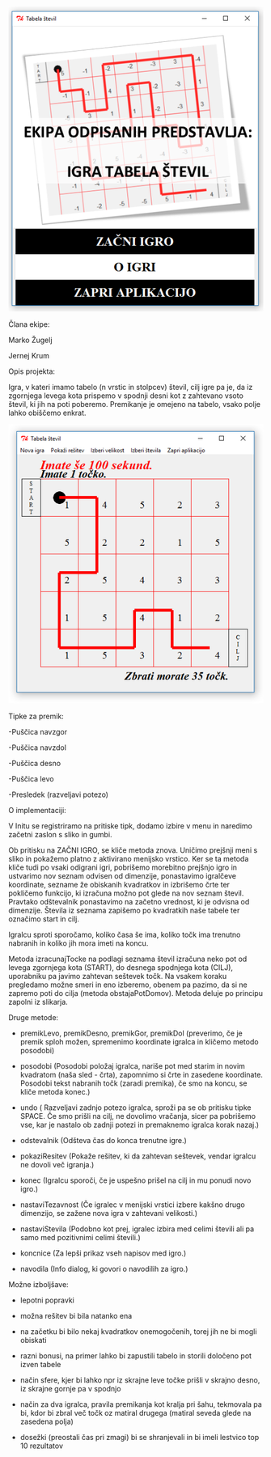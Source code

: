 ![alt text](https://github.com/KrumJ12/TabelaStevil/blob/master/Slike/menu.PNG "Menu")


Člana ekipe:


Marko Žugelj

Jernej Krum



Opis projekta:

Igra, v kateri imamo tabelo (n vrstic in stolpcev) števil,
cilj igre pa je, 
da iz zgornjega levega kota prispemo v spodnji desni kot 
z zahtevano vsoto števil, 
ki jih na poti poberemo. Premikanje je omejeno 
na tabelo, vsako polje lahko obiščemo enkrat.

![alt text](https://github.com/KrumJ12/TabelaStevil/blob/master/Slike/igra.PNG "Igra")

Tipke za premik:

-Puščica navzgor 

-Puščica navzdol

-Puščica desno

-Puščica levo

-Presledek (razveljavi potezo)



O implementaciji:



V Initu se registriramo na pritiske tipk, dodamo izbire v menu in naredimo začetni zaslon s sliko in gumbi. 


Ob pritisku na ZAČNI IGRO, se kliče metoda znova.
Uničimo prejšnji meni s sliko in pokažemo platno z aktivirano 
menijsko vrstico. Ker se ta metoda kliče tudi po vsaki odigrani 
igri, pobrišemo morebitno prejšnjo igro in ustvarimo
nov seznam odvisen od dimenzije, ponastavimo igralčeve koordinate, 
sezname že obiskanih kvadratkov in izbrišemo črte
ter pokličemo funkcijo, ki izračuna možno pot glede na nov seznam števil. 
Pravtako odštevalnik ponastavimo na začetno
vrednost, ki je odvisna od dimenzije. 
Števila iz seznama zapišemo po kvadratkih naše tabele ter označimo start in cilj.

Igralcu sproti sporočamo, koliko časa še ima, koliko točk ima trenutno nabranih in koliko jih mora imeti na koncu.



Metoda izracunajTocke na podlagi seznama števil izračuna neko pot od levega zgornjega kota (START), do desnega spodnjega 
kota (CILJ),
uporabniku pa javimo zahtevan seštevek točk. Na vsakem koraku pregledamo možne smeri in eno izberemo, obenem 
pa pazimo, da si ne zapremo 
poti do cilja (metoda obstajaPotDomov). Metoda deluje po principu zapolni iz slikarja. 



Druge metode:



- premikLevo, premikDesno, premikGor, premikDol (preverimo, če je premik sploh možen, spremenimo koordinate igralca 
in kličemo metodo posodobi)



- posodobi (Posodobi položaj igralca, nariše pot med starim in novim kvadratom (naša sled - črta), 
zapomnimo si črte in zasedene koordinate. 
Posodobi tekst nabranih točk (zaradi premika), če smo na koncu, se kliče metoda konec.)



- undo ( Razveljavi zadnjo potezo igralca, sproži pa se ob pritisku tipke SPACE. Če smo prišli na cilj, ne dovolimo vračanja, 
sicer pa pobrišemo vse, 
kar je nastalo ob zadnji potezi in premaknemo igralca korak nazaj.)



- odstevalnik (Odšteva čas do konca trenutne igre.)



- pokaziResitev (Pokaže rešitev, ki da zahtevan seštevek, vendar igralcu ne dovoli več igranja.)



- konec (Igralcu sporoči, če je uspešno prišel na cilj in mu ponudi novo igro.)



- nastaviTezavnost (Če igralec v menijski vrstici izbere kakšno drugo dimenzijo, se zažene nova igra v zahtevani velikosti.)



- nastaviStevila (Podobno kot prej, igralec izbira med celimi števili ali pa samo med pozitivnimi celimi števili.)



- koncnice (Za lepši prikaz vseh napisov med igro.)



- navodila (Info dialog, ki govori o navodilih za igro.)




Možne izboljšave:

- lepotni popravki

- možna rešitev bi bila natanko ena
- na začetku bi bilo nekaj kvadratkov onemogočenih, torej jih ne bi mogli obiskati

- razni bonusi, na primer lahko bi zapustili tabelo in storili določeno pot izven tabele

- način sfere, kjer bi lahko npr iz skrajne leve točke prišli v skrajno desno, iz skrajne gornje pa v spodnjo

- način za dva igralca, pravila premikanja kot kralja pri šahu, tekmovala pa bi, kdor bi zbral več točk oz matiral drugega (matiral seveda glede na zasedena polja)

- dosežki (preostali čas pri zmagi) bi se shranjevali in bi imeli lestvico top 10 rezultatov






















